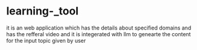 # learning-_tool


it is an web application which has the details about specified domains and has the refferal video and it is integerated with llm to genearte the content for the input topic given by user
